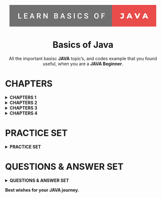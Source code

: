 <p align="center">
  <a href="https://www.oracle.com/in/java/">
  <img src="https://github.com/Hrishikesh7665/Basics_of_Java/blob/main/logo.svg" alt="Learn Basics of Java"/>
  </a>
</p>
  
<h1 align="center">Basics of Java</h1>

<p align="center">
All the important basisc <b>JAVA</b> topic’s, and codes example that you found useful, when you are a <b>JAVA Beginner</b>.
</p>

# CHAPTERS

<details>
<summary> <strong > CHAPTERS 1 </strong> </summary>
<br/>

`01` [Hello World](https://github.com/Hrishikesh7665/Basics_of_Java/blob/main/src/Java_01_HelloWorld.java)

`02` [Literals in Java](https://github.com/Hrishikesh7665/Basics_of_Java/blob/main/src/Java_02_Literals.java)

`03` [Taking Input From User](https://github.com/Hrishikesh7665/Basics_of_Java/blob/main/src/Java_03_TakingInput.java)

`04` [Operators in Java](https://github.com/Hrishikesh7665/Basics_of_Java/blob/main/src/Java_04_Operators.java)

`05` [Associativity of Operators in Java](https://github.com/Hrishikesh7665/Basics_of_Java/blob/main/src/Java_05_Associativity_of_Operators.java)

`06` [Resulting Data Type in Java](https://github.com/Hrishikesh7665/Basics_of_Java/blob/main/src/Java_06_Resulting_Data_Type.java)

`07` [Strings and Formats in Java](https://github.com/Hrishikesh7665/Basics_of_Java/blob/main/src/Java_07_Strings_and_Format.java)

`08` [String Methods in Java](https://github.com/Hrishikesh7665/Basics_of_Java/blob/main/src/Java_08_string_methods.java)

`09` [Relational Logical Operators in Java](https://github.com/Hrishikesh7665/Basics_of_Java/blob/main/src/Java_09_relational_logical_operator.java)

`10` [While Loop in Java](https://github.com/Hrishikesh7665/Basics_of_Java/blob/main/src/Java_10_WhileLoop.java)

`11` [Do While Loop in Java](https://github.com/Hrishikesh7665/Basics_of_Java/blob/main/src/Java_11_Do_while_loop.java)

`12` [For Loop in Java](https://github.com/Hrishikesh7665/Basics_of_Java/blob/main/src/Java_12_For_loop.java)

`13` [Arrays in Java](https://github.com/Hrishikesh7665/Basics_of_Java/blob/main/src/Java_13_Arrays.java)

`14` [For-Each Loop & 'element'](https://github.com/Hrishikesh7665/Basics_of_Java/blob/main/src/Java_14_ForEachLoop_and_Element.java)

`15` [2D Array](https://github.com/Hrishikesh7665/Basics_of_Java/blob/main/src/Java_15_2D_Array.java)

`16` [Methods in Java](https://github.com/Hrishikesh7665/Basics_of_Java/blob/main/src/Java_16_Methods.java)

`17` [Methods Overloading in Java](https://github.com/Hrishikesh7665/Basics_of_Java/blob/main/src/Java_17_Methods_Overloading.java)

`18` [Variable Arguments (Multiple Arguments) in Java](https://github.com/Hrishikesh7665/Basics_of_Java/blob/main/src/Java_18_Variable_Arguments.java)

`19` [Recursion in Java](https://github.com/Hrishikesh7665/Basics_of_Java/blob/main/src/Java_19_Recursion.java)

</details>


<details>
<summary> <strong > CHAPTERS 2 </strong> </summary>
<br/>

`20` [Introduction to Java OPPS Consept](https://github.com/Hrishikesh7665/Basics_of_Java/blob/main/src/Java_20_Introduction%20To%20Java%20OPPS.txt) `Text`

`21` [Createing a New Class in Java](https://github.com/Hrishikesh7665/Basics_of_Java/blob/main/src/Java_21_Own_Class.java)

`22` [Access Modifiers Getters & Setters in Java](https://github.com/Hrishikesh7665/Basics_of_Java/blob/main/src/Java_22_AccessModifiers_Getters_and_Setters.java)

`23` [Constructors in Java](https://github.com/Hrishikesh7665/Basics_of_Java/blob/main/src/Java_23_Constructors.java)

`24` [Inheritance in Java](https://github.com/Hrishikesh7665/Basics_of_Java/blob/main/src/Java_24_Inheritance.java)

`25` [Inheritance with Constructors in Java 1](https://github.com/Hrishikesh7665/Basics_of_Java/blob/main/src/Java_25_Inheritance_With_Constructors.java)

`25` [Inheritance with Constructors in Java 2](https://github.com/Hrishikesh7665/Basics_of_Java/blob/main/src/Java_25_Inheritance_With_Constructors_Example2.java) `Example`

`26` ['this' & 'super' Keyword in Java](https://github.com/Hrishikesh7665/Basics_of_Java/blob/main/src/Java_26_this_and_super_keyword.java)

`27` [Method Overriding in Java](https://github.com/Hrishikesh7665/Basics_of_Java/blob/main/src/Java_27_Method_Overriding.java)

`28` [Dynamic Method Dispatch/Runtime Polymorphism in Java](https://github.com/Hrishikesh7665/Basics_of_Java/blob/main/src/Java_28_Dynamic_Method_Dispatch_or_Runtime_Polymorphism.java)

</details>


<details>
<summary> <strong > CHAPTERS 3 </strong> </summary>
<br/>

`29` [Abstract Class in Java](https://github.com/Hrishikesh7665/Basics_of_Java/blob/main/src/Java_29_Abstract_class.java)

`30` [Interfaces in Java](https://github.com/Hrishikesh7665/Basics_of_Java/blob/main/src/Java_30_Interfaces.java)

`31` [Abstract Classes vs Interface](https://github.com/Hrishikesh7665/Basics_of_Java/blob/main/src/Java_31_Abstract%20Classes%20vs%20Interface.txt) `Text`

`32` [Why Multiple Inheritance is not allowed in Java](https://github.com/Hrishikesh7665/Basics_of_Java/blob/main/src/Java_32_Why%20Multiple%20Inheritance%20Is%20Not%20Allowed%20In%20Java.txt) `Text`

`33` [Default Methods & Interfaces in Java](https://github.com/Hrishikesh7665/Basics_of_Java/blob/main/src/Java_33_Default_Methods_and_Interfaces.java)

`34` [Inheritance in Interfaces in Java](https://github.com/Hrishikesh7665/Basics_of_Java/blob/main/src/Java_34_Inheritance_in_Interfaces.java)

`35` [Polymorphism in Interfaces Java](https://github.com/Hrishikesh7665/Basics_of_Java/blob/main/src/Java_35_Polymorphism_in_Interfaces.java)

`36` [Interpreted vs Compiled Languages](https://github.com/Hrishikesh7665/Basics_of_Java/blob/main/src/Java_36_Interpreted%20vs%20Compiled%20Languages.txt) `Text`

`37` [Bitwise Operators in Java](https://github.com/Hrishikesh7665/Basics_of_Java/blob/main/src/Java_37_Bitwise_Operator.java)

</details>


<details>
<summary> <strong > CHAPTERS 4 </strong> </summary>
<br/>

`38` [Packages in Java](https://github.com/Hrishikesh7665/Basics_of_Java/blob/main/src/Java_38_Packages%20In%20Java.txt) `Text`

`39` [Access Modifiers in Java](https://github.com/Hrishikesh7665/Basics_of_Java/blob/main/src/Java_39_Access_Modifiers.java)

`40` [Errors & Exception in Java in Java](https://github.com/Hrishikesh7665/Basics_of_Java/blob/main/src/Java_40_Errors%20%26%20Exception%20in%20Java.txt) `Text`

`41` [SyntaxErrors LogicalErrors & RuntimeErrors in Java Demo](https://github.com/Hrishikesh7665/Basics_of_Java/blob/main/src/Java_41_SyntaxErrors_LogicalErrors_RuntimeErrors_DEMO.java) `Example`

`42` [Try-Catch Block in Java](https://github.com/Hrishikesh7665/Basics_of_Java/blob/main/src/Java_42_TryCatch_Block_Java.java)

`43` [Handling Specific Exceptions in Java](https://github.com/Hrishikesh7665/Basics_of_Java/blob/main/src/Java_43_Handling_Specific_Exceptions.java)

`44` [Nested TryCatch Block in Java](https://github.com/Hrishikesh7665/Basics_of_Java/blob/main/src/Java_44_Nested_TryCatch_Block.java)

`45` [Exception Class & Custom Exception in Java](https://github.com/Hrishikesh7665/Basics_of_Java/blob/main/src/Java_45_Exception_Class_Custom_Exception.java)

`46` [Using Throw & Throws Keyword in Java](https://github.com/Hrishikesh7665/Basics_of_Java/blob/main/src/Java_46_Throw_vs_Throws.java)

`47` [Finally Block in Java](https://github.com/Hrishikesh7665/Basics_of_Java/blob/main/src/Java_47_FinallyBlock.java)

`48` [Threading Extends Thread Class in Java](https://github.com/Hrishikesh7665/Basics_of_Java/blob/main/src/Java_48_Thread_Extends_Thread_Class.java)

`49` [Threading Implementing Runnable Interface in Java](https://github.com/Hrishikesh7665/Basics_of_Java/blob/main/src/Java_49_Thread_Implementing_Runnable_Interface.java)

`50` [Life Cycle of a Thread in Java](https://github.com/Hrishikesh7665/Basics_of_Java/blob/main/src/Java_50_Thread%20Life%20Cycle.txt) `Text`


</details>


#  PRACTICE SET

<details>
<summary> <strong > PRACTICE SET </strong> </summary>
<br/>

`01` [Practice Set 1](https://github.com/Hrishikesh7665/Basics_of_Java/blob/main/src/Practice_Set_1.java)

`02` [Practice Set 2](https://github.com/Hrishikesh7665/Basics_of_Java/blob/main/src/Practice_Set_2.java)

`03` [Practice Set 3](https://github.com/Hrishikesh7665/Basics_of_Java/blob/main/src/Practice_Set_3.java)

`04` [Practice Set 4](https://github.com/Hrishikesh7665/Basics_of_Java/blob/main/src/Practice_Set_4.java)

`05` [Practice Set 5](https://github.com/Hrishikesh7665/Basics_of_Java/blob/main/src/Practice_Set_5.java) `Incomplete`

`06` [Practice Set 6](https://github.com/Hrishikesh7665/Basics_of_Java/blob/main/src/Practice_Set_6.java)

</details>


# QUESTIONS & ANSWER SET

<details>
<summary> <strong > QUESTIONS & ANSWER SET </strong> </summary>
<br/>

`01` [QNA Set 1](https://github.com/Hrishikesh7665/Basics_of_Java/blob/main/src/Question_Set_1.java)

`02` [QNA Set 2](https://github.com/Hrishikesh7665/Basics_of_Java/blob/main/src/Question_Set_2.java)

`03` [QNA Set 3](https://github.com/Hrishikesh7665/Basics_of_Java/blob/main/src/Question_Set_3_RockPaperScissor.java) `ROCK PAPER SCISSOR`

`04` [QNA Set 4](https://github.com/Hrishikesh7665/Basics_of_Java/blob/main/src/Question_Set_4_Online_Library.java) `Online Library`

`05` [QNA Set 5](https://github.com/Hrishikesh7665/Basics_of_Java/blob/main/src/Question_Set_5.java) `Thread`

`06` [QNA Set 6](https://github.com/Hrishikesh7665/Basics_of_Java/blob/main/src/Question_Set_6_Custom_Calculator.java) `Online Library` `Not Done`

`07` [QNA Set 7](https://github.com/Hrishikesh7665/Basics_of_Java/blob/main/src/Question_Set_7.java)

`08` [QNA Set 8](https://github.com/Hrishikesh7665/Basics_of_Java/blob/main/src/Question_Set_8_Priority.java) `Thread Priority`

</details>


**Best wishes for your JAVA journey.**
